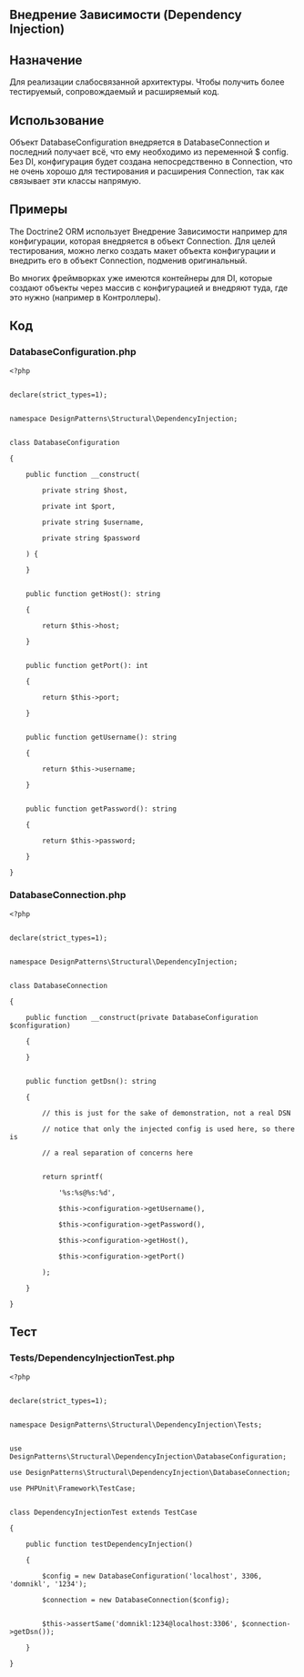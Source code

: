 ## Внедрение Зависимости (Dependency Injection)

## Назначение

Для реализации слабосвязанной архитектуры. Чтобы получить более тестируемый, сопровождаемый и расширяемый код.

## Использование

Объект DatabaseConfiguration внедряется в DatabaseConnection и последний получает всё, что ему необходимо из
переменной $ config. Без DI, конфигурация будет создана непосредственно в Connection, что не очень хорошо для
тестирования и расширения Connection, так как связывает эти классы напрямую.

## Примеры

The Doctrine2 ORM использует Внедрение Зависимости например для конфигурации, которая внедряется в объект Connection.
Для целей тестирования, можно легко создать макет объекта конфигурации и внедрить его в объект Connection, подменив
оригинальный.

Во многих фреймворках уже имеются контейнеры для DI, которые создают объекты через массив с конфигурацией и внедряют
туда, где это нужно (например в Контроллеры).

## Код

### DatabaseConfiguration.php

    <?php


    declare(strict_types=1);


    namespace DesignPatterns\Structural\DependencyInjection;


    class DatabaseConfiguration

    {

        public function __construct(

            private string $host,

            private int $port,

            private string $username,

            private string $password

        ) {

        }


        public function getHost(): string

        {

            return $this->host;

        }


        public function getPort(): int

        {

            return $this->port;

        }


        public function getUsername(): string

        {

            return $this->username;

        }


        public function getPassword(): string

        {

            return $this->password;

        }

    }

### DatabaseConnection.php

    <?php


    declare(strict_types=1);


    namespace DesignPatterns\Structural\DependencyInjection;


    class DatabaseConnection

    {

        public function __construct(private DatabaseConfiguration $configuration)

        {

        }


        public function getDsn(): string

        {

            // this is just for the sake of demonstration, not a real DSN

            // notice that only the injected config is used here, so there is

            // a real separation of concerns here


            return sprintf(

                '%s:%s@%s:%d',

                $this->configuration->getUsername(),

                $this->configuration->getPassword(),

                $this->configuration->getHost(),

                $this->configuration->getPort()

            );

        }

    }

## Тест

### Tests/DependencyInjectionTest.php

    <?php


    declare(strict_types=1);


    namespace DesignPatterns\Structural\DependencyInjection\Tests;


    use DesignPatterns\Structural\DependencyInjection\DatabaseConfiguration;

    use DesignPatterns\Structural\DependencyInjection\DatabaseConnection;

    use PHPUnit\Framework\TestCase;


    class DependencyInjectionTest extends TestCase

    {

        public function testDependencyInjection()

        {

            $config = new DatabaseConfiguration('localhost', 3306, 'domnikl', '1234');

            $connection = new DatabaseConnection($config);


            $this->assertSame('domnikl:1234@localhost:3306', $connection->getDsn());

        }

    }